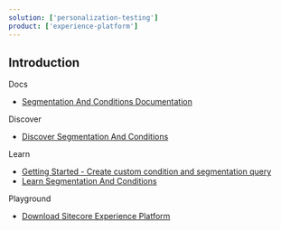 ```yaml
---
solution: ['personalization-testing']
product: ['experience-platform']
---
```


## Introduction

Docs

- [Segmentation And Conditions Documentation](https://doc.sitecore.com/xp/en/developers/101/sitecore-experience-platform/segmentation-engine.html)

Discover

- [Discover Segmentation And Conditions]()

Learn

- [Getting Started - Create custom condition and segmentation query](https://doc.sitecore.com/xp/en/developers/101/sitecore-experience-platform/create-a-custom-condition-and-segmentation-query.html)
- [Learn Segmentation And Conditions]()

Playground

- [Download Sitecore Experience Platform](https://dev.sitecore.net/Downloads/Sitecore_Experience_Platform.aspx)
